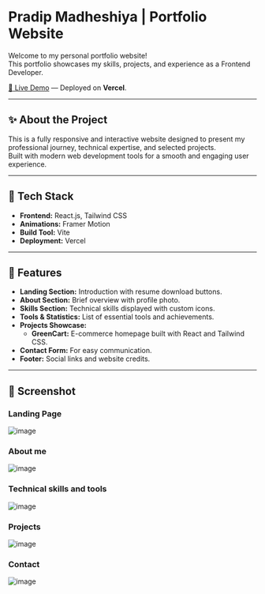 # Pradip Madheshiya | Portfolio Website

Welcome to my personal portfolio website!  
This portfolio showcases my skills, projects, and experience as a Frontend Developer.

[🔗 Live Demo](https://my-portfolio-ten-theta-10.vercel.app/) — Deployed on **Vercel**.

---

## ✨ About the Project

This is a fully responsive and interactive website designed to present my professional journey, technical expertise, and selected projects.  
Built with modern web development tools for a smooth and engaging user experience.

---

## 🚀 Tech Stack

- **Frontend:** React.js, Tailwind CSS
- **Animations:** Framer Motion
- **Build Tool:** Vite
- **Deployment:** Vercel

---

## 📄 Features

- **Landing Section:** Introduction with resume download buttons.
- **About Section:** Brief overview with profile photo.
- **Skills Section:** Technical skills displayed with custom icons.
- **Tools & Statistics:** List of essential tools and achievements.
- **Projects Showcase:**  
  - **GreenCart:** E-commerce homepage built with React and Tailwind CSS.
- **Contact Form:** For easy communication.
- **Footer:** Social links and website credits.

---

## 📸 Screenshot

### Landing Page
![image](https://github.com/user-attachments/assets/0425dc3e-9bf0-4a68-a09c-8029c90f81ca)

### About me
![image](https://github.com/user-attachments/assets/7fff9a86-fed7-4c2c-82fc-b6d6d0700165)


### Technical skills and tools
![image](https://github.com/user-attachments/assets/7707d46f-416b-43bc-a52e-e82f5dee07de)

### Projects 
![image](https://github.com/user-attachments/assets/444bd822-6d66-4117-8756-5cc7b11d20ca)

### Contact
![image](https://github.com/user-attachments/assets/e780cd01-4b5a-4313-8e79-7b158d66f2ae)
